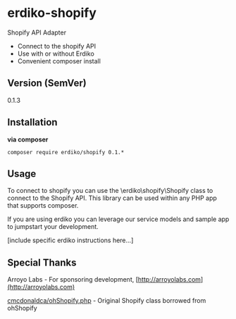erdiko-shopify
==============

Shopify API Adapter

* Connect to the shopify API
* Use with or without Erdiko
* Convenient composer install

Version (SemVer)
----------------

0.1.3

Installation
------------

**via composer**

	composer require erdiko/shopify 0.1.*

Usage
-----

To connect to shopify you can use the \erdiko\shopify\Shopify class to connect to the Shopify API.  This library can be used within any PHP app that supports composer.

If you are using erdiko you can leverage our service models and sample app to jumpstart your development.

[include specific erdiko instructions here...]

Special Thanks
--------------

Arroyo Labs - For sponsoring development, [http://arroyolabs.com](http://arroyolabs.com)

[cmcdonaldca/ohShopify.php](https://github.com/cmcdonaldca/ohShopify.php) - Original Shopify class borrowed from ohShopify
